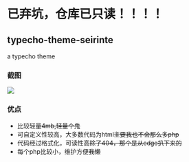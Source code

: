 # 已弃坑，仓库已只读！！！！

## typecho-theme-seirinte
a typecho theme 
### 截图
![](https://cdn.jsdelivr.net/gh/adkinsm2020/typecho-theme-seirinte/screenshot.png)
### 优点
- 比较轻量~~4mb,轻量个鬼~~
- 可自定义性较高，大多数代码为html~~主要我也不会那么多php~~
- 代码经过格式化，可读性高~~除了404，那个是从edge扒下来的~~
- 每个php比较小，维护方便~~我懒~~
